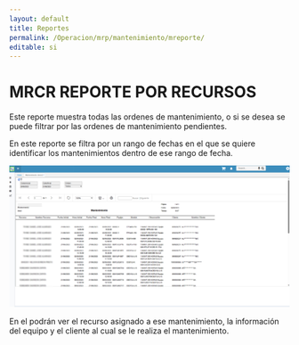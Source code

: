 ```yaml
---
layout: default
title: Reportes
permalink: /Operacion/mrp/mantenimiento/mreporte/
editable: si
---
```


# MRCR REPORTE POR RECURSOS

Este reporte muestra todas las ordenes de mantenimiento, o si se desea
se puede filtrar por las ordenes de mantenimiento pendientes. 

En este reporte se filtra por un rango de fechas en el que se quiere identificar los mantenimientos dentro de ese rango de fecha. 



![](mrcr.png)

En el podrán ver el recurso asignado a ese mantenimiento, la información del equipo y el cliente al cual se le realiza el mantenimiento.
